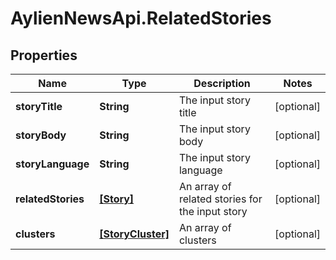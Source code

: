 # AylienNewsApi.RelatedStories

## Properties
Name | Type | Description | Notes
------------ | ------------- | ------------- | -------------
**storyTitle** | **String** | The input story title | [optional] 
**storyBody** | **String** | The input story body | [optional] 
**storyLanguage** | **String** | The input story language | [optional] 
**relatedStories** | [**[Story]**](Story.md) | An array of related stories for the input story | [optional] 
**clusters** | [**[StoryCluster]**](StoryCluster.md) | An array of clusters | [optional] 


